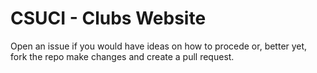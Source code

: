 # CSUCI - Clubs Website

Open an issue if you would have ideas on how to procede or, better yet, fork the repo make changes and create a pull request.
